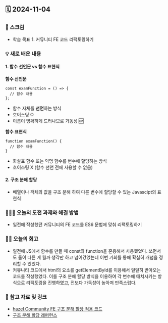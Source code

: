 ## 🗓️ 2024-11-04

### 🐌 스크럼

- 학습 목표 1. 커뮤니티 FE 코드 리팩토링하기

### 💡 새로 배운 내용

#### 1. 함수 선언문 vs 함수 표현식

**함수 선언문** <br />

```
const examFunction = () => {
  // 함수 내용
};
```

- 함수 자체를 **선언**하는 방식
- 호이스팅 O
- 이름이 명확하게 드러나므로 가동성 🆙

**함수 표현식** <br />

```
function examFunction() {
  // 함수 내용
}
```

- 화살표 함수 또는 익명 함수를 변수에 할당하는 방식
- 호이스팅 X (함수 선언 전에 사용할 수 없음)

#### 2. 구조 분해 할당

- 배열이나 객체의 값을 구조 분해 하여 다른 변수에 할당할 수 있는 Javascipt의 표현식

### 👩🏻‍💻 오늘의 도전 과제와 해결 방법

- 일전에 작성했던 커뮤니티의 FE 코드를 ES6 문법에 맞춰 리팩토링하기

### 👏🏻 오늘의 회고

- 일전에 JS에서 함수를 만들 때 const와 function을 혼용해서 사용했었다. 쓰면서도 둘이 다른 게 뭘까 생각만 하고 넘어갔었는데 이번 기회를 통해 확실히 개념을 정리할 수 있었다. 
- 커뮤니티 코드에서 html의 요소를 getElementById를 이용해서 일일히 받아오는 코드를 작성했었다. 이를 구조 분해 할당 방식을 이용하여 각 변수에 매치시키는 방식으로 리팩토링을 진행하였고, 전보다 가독성이 높아져 만족스럽다.

### 🔗 참고 자료 및 링크

- [hazel Community FE 구조 분해 할당 적용 코드](https://github.com/100-hours-a-week/2-hazel-park-community-fe/blob/8f27b4e9c67ae40275c968637a6509fcd72acfef/components/header-element.js)
- [구조 분해 할당 레퍼런스](https://developer.mozilla.org/ko/docs/Web/JavaScript/Reference/Operators/Destructuring_assignment)
